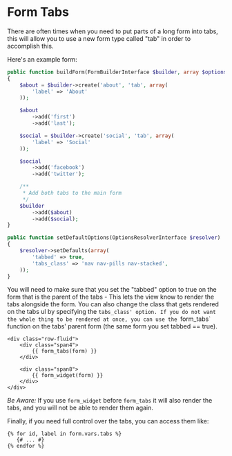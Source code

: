 Form Tabs
================

There are often times when you need to put parts of a long form into tabs, this
will allow you to use a new form type called "tab" in order to accomplish this.

Here's an example form:

```php
public function buildForm(FormBuilderInterface $builder, array $options)
{
    $about = $builder->create('about', 'tab', array(
        'label' => 'About'
    ));

    $about
        ->add('first')
        ->add('last');

    $social = $builder->create('social', 'tab', array(
        'label' => 'Social'
    ));

    $social
        ->add('facebook')
        ->add('twitter');

    /**
     * Add both tabs to the main form
     */
    $builder
        ->add($about)
        ->add($social);
}

public function setDefaultOptions(OptionsResolverInterface $resolver)
{
    $resolver->setDefaults(array(
        'tabbed' => true,
        'tabs_class' => 'nav nav-pills nav-stacked',
    ));
}
```

You will need to make sure that you set the "tabbed" option to true on the form
that is the parent of the tabs - This lets the view know to render the tabs
alongside the form. You can also change the class that gets rendered on the tabs
ul by specifying the `tabs_class' option. If you do not want the whole thing to
be rendered at once, you can use the `form_tabs` function on the tabs' parent
form (the same form you set tabbed == true).

```jinja
<div class="row-fluid">
    <div class="span4">
        {{ form_tabs(form) }}
    </div>

    <div class="span8">
        {{ form_widget(form) }}
    </div>
</div>
```

*Be Aware:* If you use `form_widget` before `form_tabs` it will also render the
tabs, and you will not be able to render them again.

Finally, if you need full control over the tabs, you can access them like:

```jinja
{% for id, label in form.vars.tabs %}
   {# ... #}
{% endfor %}
```